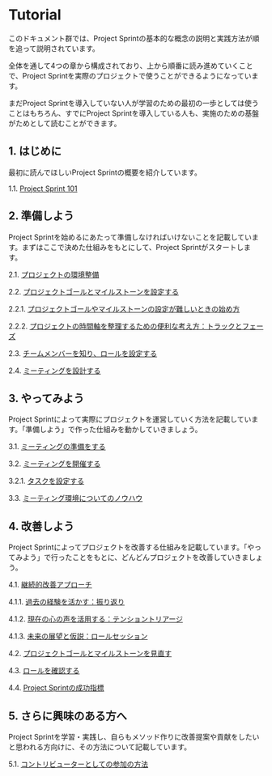 # Tutorial

このドキュメント群では、Project Sprintの基本的な概念の説明と実践方法が順を追って説明されています。

全体を通して4つの章から構成されており、上から順番に読み進めていくことで、Project Sprintを実際のプロジェクトで使うことができるようになっています。

まだProject Sprintを導入していない人が学習のための最初の一歩としては使うことはもちろん、すでにProject Sprintを導入している人も、実施のための基盤がためとして読むことができます。

## **1. はじめに**

最初に読んでほしいProject Sprintの概要を紹介しています。

1.1. [Project Sprint 101](section1-1.md)

## **2. 準備しよう**

Project Sprintを始めるにあたって準備しなければいけないことを記載しています。まずはここで決めた仕組みをもとにして、Project Sprintがスタートします。

2.1. [プロジェクトの環境整備](section2-0.md)

2.2. [プロジェクトゴールとマイルストーンを設定する](section2-1.md)

2.2.1. [プロジェクトゴールやマイルストーンの設定が難しいときの始め方](section2-1-1.md)

2.2.2. [プロジェクトの時間軸を整理するための便利な考え方：トラックとフェーズ](section2-1-2.md)

2.3. [チームメンバーを知り、ロールを設定する](section2-2.md)

2.4. [ミーティングを設計する](section2-3.md)

## **3. やってみよう**

Project Sprintによって実際にプロジェクトを運営していく方法を記載しています。「準備しよう」で作った仕組みを動かしていきましょう。

3.1. [ミーティングの準備をする](broken-reference/)

3.2. [ミーティングを開催する](section3-2.md)

3.2.1. [タスクを設定する](section3-2-1.md)

3.3. [ミーティング環境についてのノウハウ](../../v3.1/tutorial/section3-3.md)

## **4. 改善しよう**

Project Sprintによってプロジェクトを改善する仕組みを記載しています。「やってみよう」で行ったことをもとに、どんどんプロジェクトを改善していきましょう。

4.1. [継続的改善アプローチ](../../v2.2/tips/4-3.md)

4.1.1. [過去の経験を活かす：振り返り](section4-1-1.md)

4.1.2. [現在の心の声を活用する：テンショントリアージ](../../v3.1/tutorial/section4-1-2.md)

4.1.3. [未来の展望と仮説：ロールセッション](section4-1-3.md)

4.2. [プロジェクトゴールとマイルストーンを見直す](section4-2.md)

4.3. [ロールを確認する](section4-3.md)

4.4. [Project Sprintの成功指標](section4-4.md)

## **5. さらに興味のある方へ**

Project Sprintを学習・実践し、自らもメソッド作りに改善提案や貢献をしたいと思われる方向けに、その方法について記載しています。

5.1. [コントリビューターとしての参加の方法](../../../ja-v3.0.0/contributing.md)
